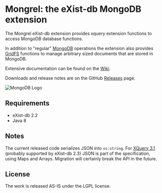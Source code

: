 Mongrel: the eXist-db MongoDB extension
========================================

The Mongrel eXist-db extension provides xquery extension functions to access MongoDB database functions.

In addition to "regular" [MongoDB](https://github.com/dizzzz/Mongrel/wiki/MongoDB) operations the extension also provides [GridFS](https://github.com/dizzzz/Mongrel/wiki/GridFS) functions to manage arbitrary sized documents that are stored in MongoDB.

Extensive documentation can be found on the [Wiki](https://github.com/dizzzz/Mongrel/wiki).

Downloads and release notes are on the GitHub [Releases](https://github.com/dizzzz/Mongrel/releases) page.

![MongoDB Logo](http://www.mongodb.com/sites/mongodb.com/files/media/mongodb-logo-rgb.jpeg)

## Requirements
- eXist-db 2.2
- Java 8

## Notes
The current released code serializes JSON into `xs:string`. For [XQuery 3.1](http://www.w3.org/TR/xquery-31/) (probably supported by eXist-db 2.3) JSON is part of the specification, using Maps and Arrays. Migration will certainly break the API in the future.

## License

The work is released AS-IS under the LGPL license.
